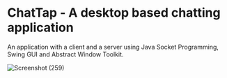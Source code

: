 # ChatTap - A desktop based chatting application

An application with a client and a server using Java Socket Programming, Swing GUI and Abstract Window Toolkit.

![Screenshot (259)](https://github.com/inquisitive01/ChatTap/assets/92745924/7231c6f5-06d6-4bef-9f33-d21b0ddd7a64)
